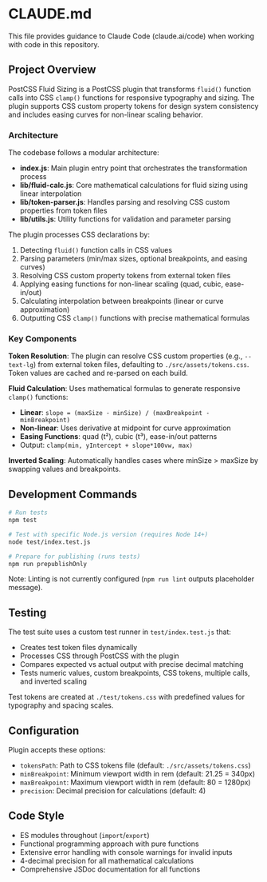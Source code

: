 # CLAUDE.md

This file provides guidance to Claude Code (claude.ai/code) when working with code in this repository.

## Project Overview

PostCSS Fluid Sizing is a PostCSS plugin that transforms `fluid()` function calls into CSS `clamp()` functions for responsive typography and sizing. The plugin supports CSS custom property tokens for design system consistency and includes easing curves for non-linear scaling behavior.

### Architecture

The codebase follows a modular architecture:

- **index.js**: Main plugin entry point that orchestrates the transformation process
- **lib/fluid-calc.js**: Core mathematical calculations for fluid sizing using linear interpolation
- **lib/token-parser.js**: Handles parsing and resolving CSS custom properties from token files
- **lib/utils.js**: Utility functions for validation and parameter parsing

The plugin processes CSS declarations by:
1. Detecting `fluid()` function calls in CSS values
2. Parsing parameters (min/max sizes, optional breakpoints, and easing curves)  
3. Resolving CSS custom property tokens from external token files
4. Applying easing functions for non-linear scaling (quad, cubic, ease-in/out)
5. Calculating interpolation between breakpoints (linear or curve approximation)
6. Outputting CSS `clamp()` functions with precise mathematical formulas

### Key Components

**Token Resolution**: The plugin can resolve CSS custom properties (e.g., `--text-lg`) from external token files, defaulting to `./src/assets/tokens.css`. Token values are cached and re-parsed on each build.

**Fluid Calculation**: Uses mathematical formulas to generate responsive `clamp()` functions:
- **Linear**: `slope = (maxSize - minSize) / (maxBreakpoint - minBreakpoint)`
- **Non-linear**: Uses derivative at midpoint for curve approximation
- **Easing Functions**: quad (t²), cubic (t³), ease-in/out patterns
- Output: `clamp(min, yIntercept + slope*100vw, max)`

**Inverted Scaling**: Automatically handles cases where minSize > maxSize by swapping values and breakpoints.

## Development Commands

```bash
# Run tests
npm test

# Test with specific Node.js version (requires Node 14+)
node test/index.test.js

# Prepare for publishing (runs tests)
npm run prepublishOnly
```

Note: Linting is not currently configured (`npm run lint` outputs placeholder message).

## Testing

The test suite uses a custom test runner in `test/index.test.js` that:
- Creates test token files dynamically
- Processes CSS through PostCSS with the plugin
- Compares expected vs actual output with precise decimal matching
- Tests numeric values, custom breakpoints, CSS tokens, multiple calls, and inverted scaling

Test tokens are created at `./test/tokens.css` with predefined values for typography and spacing scales.

## Configuration

Plugin accepts these options:
- `tokensPath`: Path to CSS tokens file (default: `./src/assets/tokens.css`)
- `minBreakpoint`: Minimum viewport width in rem (default: 21.25 = 340px)
- `maxBreakpoint`: Maximum viewport width in rem (default: 80 = 1280px)
- `precision`: Decimal precision for calculations (default: 4)

## Code Style

- ES modules throughout (`import`/`export`)
- Functional programming approach with pure functions
- Extensive error handling with console warnings for invalid inputs
- 4-decimal precision for all mathematical calculations
- Comprehensive JSDoc documentation for all functions